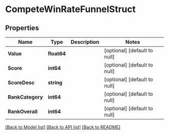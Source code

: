 # CompeteWinRateFunnelStruct

## Properties
Name | Type | Description | Notes
------------ | ------------- | ------------- | -------------
**Value** | **float64** |  | [optional] [default to null]
**Score** | **int64** |  | [optional] [default to null]
**ScoreDesc** | **string** |  | [optional] [default to null]
**RankCategory** | **int64** |  | [optional] [default to null]
**RankOverall** | **int64** |  | [optional] [default to null]

[[Back to Model list]](../README.md#documentation-for-models) [[Back to API list]](../README.md#documentation-for-api-endpoints) [[Back to README]](../README.md)


